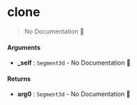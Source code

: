 # clone

> No Documentation 🚧

#### Arguments

- **\_self** : `Segment3d` \- No Documentation 🚧

#### Returns

- **arg0** : `Segment3d` \- No Documentation 🚧